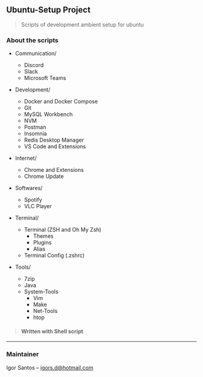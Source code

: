 ## Ubuntu-Setup Project

> Scripts of development ambient setup for ubuntu

### About the scripts
- Communication/
  - Discord
  - Slack
  - Microsoft Teams

- Development/
  - Docker and Docker Compose
  - Git
  - MySQL Workbench
  - NVM
  - Postman
  - Insomnia
  - Redis Desktop Manager
  - VS Code and Extensions

- Internet/
  - Chrome and Extensions
  - Chrome Update

- Softwares/
  - Spotify
  - VLC Player

- Terminal/
  - Terminal (ZSH and Oh My Zsh)  
      - Themes
      - Plugins
      - Alias
  - Terminal Config (.zshrc)

- Tools/
  - 7zip
  - Java
  - System-Tools
      - Vim
      - Make
      - Net-Tools
      - htop

> #### Written with Shell script
---

### Maintainer
Igor Santos – igors.d@hotmail.com

